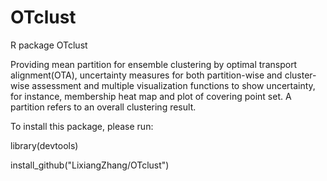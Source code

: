 # OTclust
R package OTclust

Providing mean partition for ensemble clustering by optimal transport alignment(OTA), uncertainty measures for both partition-wise and cluster-wise assessment and multiple visualization functions to show uncertainty, for instance, membership heat map and plot of covering point set. A partition refers to an overall clustering result.

To install this package, please run:

library(devtools)

install_github("LixiangZhang/OTclust")
